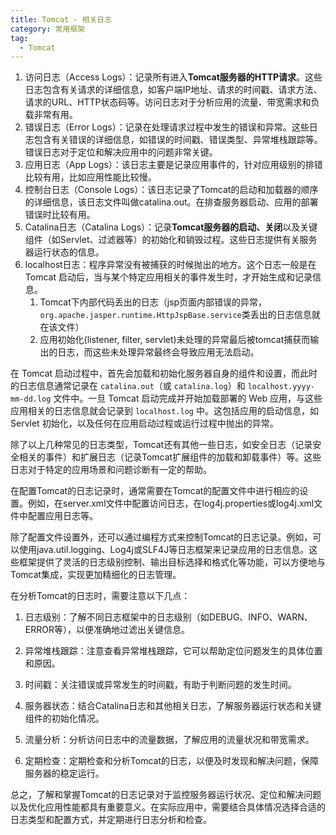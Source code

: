 ```yaml
---
title: Tomcat - 相关日志
category: 常用框架
tag:
  - Tomcat
---
```




1. 访问日志（Access Logs）：记录所有进入**Tomcat服务器的HTTP请求**。这些日志包含有关请求的详细信息，如客户端IP地址、请求的时间戳、请求方法、请求的URL、HTTP状态码等。访问日志对于分析应用的流量、带宽需求和负载非常有用。
2. 错误日志（Error Logs）：记录在处理请求过程中发生的错误和异常。这些日志包含有关错误的详细信息，如错误的时间戳、错误类型、异常堆栈跟踪等。错误日志对于定位和解决应用中的问题非常关键。
3. 应用日志（App Logs）：该日志主要是记录应用事件的，针对应用级别的排错比较有用，比如应用性能比较慢。
4. 控制台日志（Console Logs）：该日志记录了Tomcat的启动和加载器的顺序的详细信息，该日志文件叫做catalina.out。在排查服务器启动、应用的部署错误时比较有用。
5. Catalina日志（Catalina Logs）：记录**Tomcat服务器的启动、关闭**以及关键组件（如Servlet、过滤器等）的初始化和销毁过程。这些日志提供有关服务器运行状态的信息。
6. localhost日志：程序异常没有被捕获的时候抛出的地方。这个日志一般是在 Tomcat 启动后，当与某个特定应用相关的事件发生时，才开始生成和记录信息。
   1. Tomcat下内部代码丢出的日志（jsp页面内部错误的异常，`org.apache.jasper.runtime.HttpJspBase.service`类丢出的日志信息就在该文件）
   2. 应用初始化(listener, filter, servlet)未处理的异常最后被tomcat捕获而输出的日志，而这些未处理异常最终会导致应用无法启动。

在 Tomcat 启动过程中，首先会加载和初始化服务器自身的组件和设置，而此时的日志信息通常记录在 `catalina.out`（或 `catalina.log`）和 `localhost.yyyy-mm-dd.log` 文件中。一旦 Tomcat 启动完成并开始加载部署的 Web 应用，与这些应用相关的日志信息就会记录到 `localhost.log` 中。这包括应用的启动信息，如 Servlet 初始化，以及任何在应用启动过程或运行过程中抛出的异常。




除了以上几种常见的日志类型，Tomcat还有其他一些日志，如安全日志（记录安全相关的事件）和扩展日志（记录Tomcat扩展组件的加载和卸载事件）等。这些日志对于特定的应用场景和问题诊断有一定的帮助。

在配置Tomcat的日志记录时，通常需要在Tomcat的配置文件中进行相应的设置。例如，在server.xml文件中配置访问日志，在log4j.properties或log4j.xml文件中配置应用日志等。



除了配置文件设置外，还可以通过编程方式来控制Tomcat的日志记录。例如，可以使用java.util.logging、Log4j或SLF4J等日志框架来记录应用的日志信息。这些框架提供了灵活的日志级别控制、输出目标选择和格式化等功能，可以方便地与Tomcat集成，实现更加精细化的日志管理。

在分析Tomcat的日志时，需要注意以下几点：

1. 日志级别：了解不同日志框架中的日志级别（如DEBUG、INFO、WARN、ERROR等），以便准确地过滤出关键信息。

2. 异常堆栈跟踪：注意查看异常堆栈跟踪，它可以帮助定位问题发生的具体位置和原因。
3. 时间戳：关注错误或异常发生的时间戳，有助于判断问题的发生时间。
4. 服务器状态：结合Catalina日志和其他相关日志，了解服务器运行状态和关键组件的初始化情况。
5. 流量分析：分析访问日志中的流量数据，了解应用的流量状况和带宽需求。
6. 定期检查：定期检查和分析Tomcat的日志，以便及时发现和解决问题，保障服务器的稳定运行。

总之，了解和掌握Tomcat的日志记录对于监控服务器运行状况、定位和解决问题以及优化应用性能都具有重要意义。在实际应用中，需要结合具体情况选择合适的日志类型和配置方式，并定期进行日志分析和检查。

